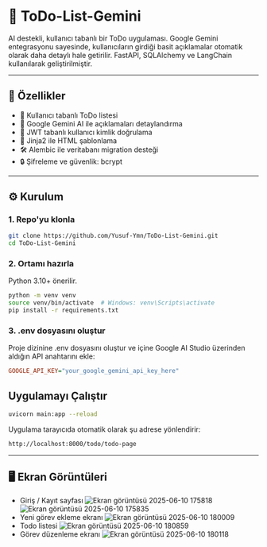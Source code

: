 # 🧠 ToDo-List-Gemini

AI destekli, kullanıcı tabanlı bir ToDo uygulaması. Google Gemini entegrasyonu sayesinde, kullanıcıların girdiği basit açıklamalar otomatik olarak daha detaylı hale getirilir. FastAPI, SQLAlchemy ve LangChain kullanılarak geliştirilmiştir.

---

## 🚀 Özellikler

- 📝 Kullanıcı tabanlı ToDo listesi
- 🤖 Google Gemini AI ile açıklamaları detaylandırma
- 🔐 JWT tabanlı kullanıcı kimlik doğrulama
- 📄 Jinja2 ile HTML şablonlama
- 🛠️ Alembic ile veritabanı migration desteği
- 🔒 Şifreleme ve güvenlik: bcrypt

---

## ⚙️ Kurulum

### 1. Repo'yu klonla

```bash
git clone https://github.com/Yusuf-Ymn/ToDo-List-Gemini.git
cd ToDo-List-Gemini
```

### 2. Ortamı hazırla
Python 3.10+ önerilir.

```bash
python -m venv venv
source venv/bin/activate  # Windows: venv\Scripts\activate
pip install -r requirements.txt
```

### 3. .env dosyasını oluştur
Proje dizinine .env dosyasını oluştur ve içine Google AI Studio üzerinden aldığın API anahtarını ekle:

```ini
GOOGLE_API_KEY="your_google_gemini_api_key_here"
```

## Uygulamayı Çalıştır

```bash
uvicorn main:app --reload
```
Uygulama tarayıcıda otomatik olarak şu adrese yönlendirir:
```bash
http://localhost:8000/todo/todo-page
```
---

## 🖥️ Ekran Görüntüleri
- Giriş / Kayıt sayfası
![Ekran görüntüsü 2025-06-10 175818](https://github.com/user-attachments/assets/b4a4f085-2aec-4e4b-bd7a-1c1c03d8a707)
![Ekran görüntüsü 2025-06-10 175835](https://github.com/user-attachments/assets/f77b6272-c0e9-454f-8717-b42f3483d897)
- Yeni görev ekleme ekranı
![Ekran görüntüsü 2025-06-10 180009](https://github.com/user-attachments/assets/00e4e4b3-91b4-48df-ad06-c9eb18d66da0)
- Todo listesi
![Ekran görüntüsü 2025-06-10 180859](https://github.com/user-attachments/assets/16f6edf5-92bf-4cc5-bb80-15425fa100e5)
- Görev düzenleme ekranı
![Ekran görüntüsü 2025-06-10 180118](https://github.com/user-attachments/assets/77c200a5-87e5-4024-b73c-562117e26ed4)









